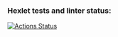 ### Hexlet tests and linter status:
[![Actions Status](https://github.com/isjaki/frontend-project-46/workflows/hexlet-check/badge.svg)](https://github.com/isjaki/frontend-project-46/actions)